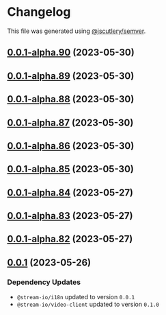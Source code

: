 # Changelog

This file was generated using [@jscutlery/semver](https://github.com/jscutlery/semver).

## [0.0.1-alpha.90](https://github.com/GetStream/stream-video-js/compare/@stream-io/video-react-bindings-0.0.1-alpha.89...@stream-io/video-react-bindings-0.0.1-alpha.90) (2023-05-30)



## [0.0.1-alpha.89](https://github.com/GetStream/stream-video-js/compare/@stream-io/video-react-bindings-0.0.1-alpha.88...@stream-io/video-react-bindings-0.0.1-alpha.89) (2023-05-30)



## [0.0.1-alpha.88](https://github.com/GetStream/stream-video-js/compare/@stream-io/video-react-bindings-0.0.1-alpha.87...@stream-io/video-react-bindings-0.0.1-alpha.88) (2023-05-30)



## [0.0.1-alpha.87](https://github.com/GetStream/stream-video-js/compare/@stream-io/video-react-bindings-0.0.1-alpha.86...@stream-io/video-react-bindings-0.0.1-alpha.87) (2023-05-30)



## [0.0.1-alpha.86](https://github.com/GetStream/stream-video-js/compare/@stream-io/video-react-bindings-0.0.1-alpha.85...@stream-io/video-react-bindings-0.0.1-alpha.86) (2023-05-30)



## [0.0.1-alpha.85](https://github.com/GetStream/stream-video-js/compare/@stream-io/video-react-bindings-0.0.1-alpha.84...@stream-io/video-react-bindings-0.0.1-alpha.85) (2023-05-30)



## [0.0.1-alpha.84](https://github.com/GetStream/stream-video-js/compare/@stream-io/video-react-bindings-0.0.1-alpha.83...@stream-io/video-react-bindings-0.0.1-alpha.84) (2023-05-27)



## [0.0.1-alpha.83](https://github.com/GetStream/stream-video-js/compare/@stream-io/video-react-bindings-0.0.1-alpha.82...@stream-io/video-react-bindings-0.0.1-alpha.83) (2023-05-27)



## [0.0.1-alpha.82](https://github.com/GetStream/stream-video-js/compare/@stream-io/video-react-bindings-0.0.1-alpha.81...@stream-io/video-react-bindings-0.0.1-alpha.82) (2023-05-27)



## [0.0.1](https://github.com/GetStream/stream-video-js/compare/@stream-io/video-react-bindings-0.0.1-alpha.81...@stream-io/video-react-bindings-0.0.1) (2023-05-26)

### Dependency Updates

* `@stream-io/i18n` updated to version `0.0.1`
* `@stream-io/video-client` updated to version `0.1.0`
